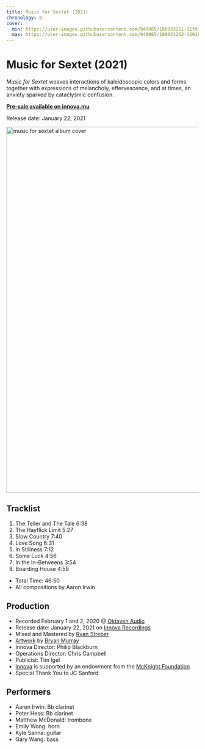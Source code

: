 ```yaml
---
title: Music for Sextet (2021)
chronology: 8
cover:
  min: https://user-images.githubusercontent.com/949985/100933251-11f91f80-34bb-11eb-90bb-5f62a4284d93.jpg
  max: https://user-images.githubusercontent.com/949985/100933252-1291b600-34bb-11eb-8e8e-83f9ee2b056a.jpg
---
```


# Music for Sextet (2021)

<cite>Music for Sextet</cite> weaves interactions of kaleidoscopic colors and forms together with expressions of melancholy, effervescence, and at times, an anxiety sparked by cataclysmic confusion.

[**Pre-sale available on innova.mu**](https://www.innova.mu/albums/aaron-irwin/music-sextet)

Release date: <time datetime="2021-01-22">January 22, 2021</time>

<img
  data-via="https://github.com/ryanve/aaronirwin.com/issues/104"
  alt="music for sextet album cover"  
  width="960"
  height="960"
  src="https://user-images.githubusercontent.com/949985/100933252-1291b600-34bb-11eb-8e8e-83f9ee2b056a.jpg"
  />

## Tracklist

1. The Teller and The Tale 6:38
2. The Hayflick Limit 5:27
3. Slow Country 7:40
4. Love Song 6:31
5. In Stillness 7:12
6. Some Luck 4:56
7. In the In-Betweens 3:54
8. Boarding House 4:59

- Total Time: 46:50
- All compositions by Aaron Irwin

## Production

- Recorded February 1 and 2, 2020 @ [Oktaven Audio](http://www.oktavenaudio.com)
- Release date: <time datetime="2021-01-22">January 22, 2021</time> on [Innova Recordings](https://www.innova.mu/albums/aaron-irwin/music-sextet)
- Mixed and Mastered by [Ryan Streber](http://www.ryanstreber.com)
- [Artwork](https://www.innova.mu/sites/default/files/album/files/726708605926-itunes-booklet.pdf) by [Bryan Murray](http://www.bryanmurray.net)
- Innova Director: Philip Blackburn
- Operations Director: Chris Campbell
- Publicist: Tim Igel
- [Innova](https://www.innova.mu) is supported by an endowment from the [McKnight Foundation](https://www.mcknight.org)
- Special Thank You to JC Sanford

## Performers

- Aaron Irwin: Bb clarinet
- Peter Hess: Bb clarinet
- Matthew McDonald: trombone
- Emily Wong: horn
- Kyle Sanna: guitar
- Gary Wang: bass
